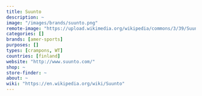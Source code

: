 ```yaml
---
title: Suunto
description: ~
image: "/images/brands/suunto.png"
remote-image: "https://upload.wikimedia.org/wikipedia/commons/3/39/Suunto_Logo.jpg"
categories: []
brands: [amer-sports]
purposes: []
types: [crampons, WT]
countries: [finland]
website: "http://www.suunto.com/"
shop: ~
store-finder: ~
about: ~
wiki: "https://en.wikipedia.org/wiki/Suunto"
---
```

